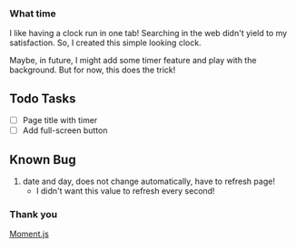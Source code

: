



### What time ###
I like having a clock run in one tab! Searching in the web didn't yield to my satisfaction. So, I created this simple looking clock.  

Maybe, in future, I might add some timer feature and play with the background. But for now, this does the trick!

## Todo Tasks ##
+ [ ] Page title with timer
+ [ ] Add full-screen button

## Known Bug ##
1. date and day, does not change automatically, have to refresh page!
    + I didn't want this value to refresh every second!



### Thank you ###
[Moment.js](C:\Users\Rabin\Desktop\whatTime\index.html)
